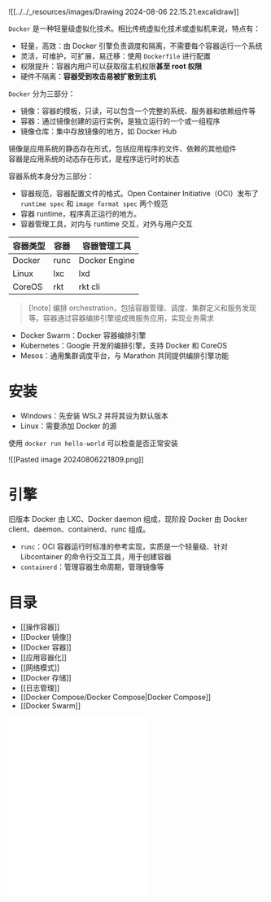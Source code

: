 ![[../../_resources/images/Drawing 2024-08-06 22.15.21.excalidraw]]

`Docker` 是一种轻量级虚拟化技术。相比传统虚拟化技术或虚拟机来说，特点有：
* 轻量，高效：由 Docker 引擎负责调度和隔离，不需要每个容器运行一个系统
* 灵活，可维护，可扩展，易迁移：使用 `Dockerfile` 进行配置
* 权限提升：容器内用户可以获取宿主机权限**甚至 root 权限**
* 硬件不隔离：**容器受到攻击易被扩散到主机**

`Docker` 分为三部分：
* 镜像：容器的模板，只读，可以包含一个完整的系统、服务器和依赖组件等
* 容器：通过镜像创建的运行实例，是独立运行的一个或一组程序
* 镜像仓库：集中存放镜像的地方，如 Docker Hub

镜像是应用系统的静态存在形式，包括应用程序的文件、依赖的其他组件  
容器是应用系统的动态存在形式，是程序运行时的状态

容器系统本身分为三部分：
* 容器规范，容器配置文件的格式。Open Container Initiative（OCI）发布了 `runtime spec` 和 `image format spec` 两个规范
* 容器 runtime，程序真正运行的地方。
* 容器管理工具，对内与 runtime 交互，对外与用户交互

|容器类型|容器|容器管理工具|
| ----------| ------| ---------------|
|Docker|runc|Docker Engine|
|Linux|lxc|lxd|
|CoreOS|rkt|rkt cli|

>[!note] 编排
>orchestration，包括容器管理、调度、集群定义和服务发现等。容器通过容器编排引擎组成微服务应用，实现业务需求

* Docker Swarm：Docker 容器编排引擎
* Kubernetes：Google 开发的编排引擎，支持 Docker 和 CoreOS
* Mesos：通用集群调度平台，与 Marathon 共同提供编排引擎功能

# 安装

* Windows：先安装 WSL2 并将其设为默认版本
* Linux：需要添加 Docker 的源

使用 `docker run hello-world` 可以检查是否正常安装

![[Pasted image 20240806221809.png]]

# 引擎

旧版本 Docker 由 LXC、Docker daemon 组成，现阶段 Docker 由 Docker client、daemon、containerd、runc 组成。

* `runc`：OCI 容器运行时标准的参考实现，实质是一个轻量级、针对 Libcontainer 的命令行交互工具，用于创建容器
* `containerd`：管理容器生命周期，管理镜像等
# 目录

- [[操作容器]]
- [[Docker 镜像]]
- [[Docker 容器]]
- [[应用容器化]]
- [[网络模式]]
- [[Docker 存储]]
- [[日志管理]]
- [[Docker Compose/Docker Compose|Docker Compose]]
- [[Docker Swarm]]


<iframe src="/widgets/widget-excalidraw/" data-src="/widgets/widget-excalidraw/" data-subtype="widget" border="0" frameborder="no" framespacing="0" allowfullscreen="true" style="width: 271px; height: 350px;"></iframe>

‍
